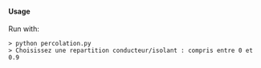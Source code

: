 
#### Usage
Run with:

	> python percolation.py
	> Choisissez une repartition conducteur/isolant : compris entre 0 et 0.9
